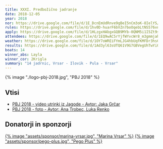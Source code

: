 ```yaml
---
title: XXXI. Predbožično jadranje
date: 2018-12-05
year: 2018
nor: https://drive.google.com/file/d/1E_DcnEmUdRnve9gBeI5nCm3oK-8IelYS/view?usp=sharing
rules: https://drive.google.com/file/d/1hv0D-huarF6bVZn7boOqebLtNS576vnf/view?usp=sharing
apply: https://drive.google.com/file/d/1HLzgxHAbgxGQB9MYb-0QNM5i1I5Zt9s8/view?usp=sharing
attendees: https://drive.google.com/file/d/1EQ9wAC5rYjfWYvcWr8_m3gmmjah2ZY-T/view?usp=sharing
weather: https://drive.google.com/file/d/1OY7oWREiFYmLJG4hbUqFKMFDr3hsGfxZ/view?usp=sharing
results: https://drive.google.com/file/d/1Ad3yl63sUTQ61V9G7GBVegUhTwYi03Bl/view?usp=sharing
boats: 14
winner_abs: Layla
winner_cor: 2Krigla
summary: "14 jadrnic, Vrsar - Ilovik - Pula - Vrsar"
---
```


{% image "./logo-pbj-2018.jpg", "PBJ 2018" %}

## Vtisi
 - [PBJ 2018 - video utrinki iz Jagode - Avtor: Jaka Grčar](https://www.youtube.com/watch?v=mdkiuw1HpkU)
 - [PBJ 2018 - foto - Avtor: Ana Trobec, Luka Renko](https://photos.app.goo.gl/6MfBvysP2VTrS3kG8)

## Donatorji in sponzorji

[{% image "assets/sponsor/marina-vrsar.jpg", "Marina Vrsar" %}](http://montraker.hr/)
[{% image "assets/sponsor/pego-plus.jpg", "Pego Plus" %}](http://www.pego.si/)
